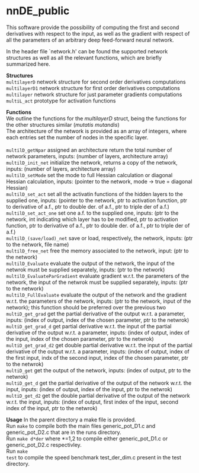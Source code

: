 # nnDE_public

This software provide the possibility of computing the first and second derivatives with respect to the input, as well as the gradient with respect of all the parameters of an arbitrary deep feed-forward neural network.

In the header file `network.h' can be found the supported network structures as well as all the relevant functions, which are briefly summarized here.

**Structures** <br>
<code>multilayerD</code> network structure for second order derivatives computations<br>
<code>multilayerD1</code> network structure for first order derivatives computations<br>
<code>multilayer</code> network structure for just parameter gradients computations<br>
<code>multiL_act</code> prototype for activation functions<br>

**Functions**<br>
We outline the functions for the *multilayerD* struct, being the functions for the other structures similar (*mutatis mutandis*)<br>
The architecture of the network is provided as an array of integers, where each entries set the number of nodes in the specific layer.<br><br>
<code>multilD_getNpar</code> assigned an architecture return the total number of network parameters, inputs: (number of  layers, architecture array)<br>
<code>multilD_init_net</code> initialize the network, returns a copy of the network, inputs: (number of layers, architecture array)<br>
<code>multilD_setMode</code> set the mode to full Hessian calculation or diagonal Hessian calculation, inputs: (pointer to the network, mode -> true = diagonal Hessian)<br>
<code>multilD_set_act</code> set all the activatin functions of the hidden layers to the supplied one, inputs: (pointer to the network, ptr to activation function, ptr to derivative of a.f., ptr to double der. of a.f., ptr to triple der of a.f.)<br>
<code>multilD_set_act_one</code> set one  a.f. to the supplied one, inputs: (ptr to the network, int indicating which layer has to be modified, ptr to activation function, ptr to derivative of a.f., ptr to double der. of a.f., ptr to triple der of a.f.)<br>
<code>multilD_(save/load)_net</code> save or load, respectively, the network, inputs: (ptr to the network, file name)<br>
<code>multilD_free_net</code> free the memory associated to the network, input: (ptr to the network)<br>
<code>multilD_Evaluate</code> evaluate the output of the network, the input of the netwrok must be supplied separately, inputs: (ptr to the network)<br>
<code>multilD_EvaluateParGradient</code> evaluate gradient w.r.t. the parameters of the network, the input of the netwrok must be supplied separately, inputs: (ptr to the network)<br>
<code>multilD_FullEvaluate</code> evaluate the output of the network and the gradient w.r.t. the parameters of the network, inputs: (ptr to the network, input of the network); this function should be preferred over the previous two<br>
<code>multiD_get_grad</code> get the partial derivative of the output w.r.t. a parameter, inputs: (index of output, index of the chosen parameter, ptr to the netwrok)<br>
<code>multiD_get_grad_d</code> get partial derivative w.r.t. the input of the partial derivative of the output w.r.t. a parameter, inputs: (index of output, index of the input, index of the chosen parameter, ptr to the netwrok)<br>
<code>multiD_get_grad_d2</code> get double partial derivative w.r.t. the input of the partial derivative of the output w.r.t. a parameter, inputs: (index of output, index of the first input, indx of the second input, index of the chosen parameter, ptr to the netwrok)<br>
<code>multiD_get</code> get the output of the network, inputs: (index of output, ptr to the netwrok)<br>
<code>multiD_get_d</code> get the partial derivative of the output of the network w.r.t. the input, inputs: (index of output, index of the input, ptr to the netwrok)<br>
<code>multiD_get_d2</code> get the double partial derivative of the output of the network w.r.t. the input, inputs: (index of output, first index of the input, second index of the input, ptr to the netwrok)<br>

**Usage**
In the parent directory a make file is provided.<br> 
Run <code>make</code> to compile both the main files generic_pot_D1.c and generic_pot_D2.c that are in the runs directory.<br>
Run <code>make d*der</code> where *=1,2 to compile either generic_pot_D1.c or generic_pot_D2.c respectivley.<br>
Run <code>make test</code> to compile the speed benchmark test_der_dim.c present in the test directory.<br>